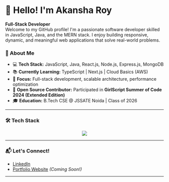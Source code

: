 # 👋 Hello! I'm Akansha Roy

**Full-Stack Developer**  
Welcome to my GitHub profile! I'm a passionate software developer skilled in JavaScript, Java, and the MERN stack. I enjoy building responsive, dynamic, and meaningful web applications that solve real-world problems.

### 🚀 About Me
- 💻 **Tech Stack:** JavaScript, Java, React.js, Node.js, Express.js, MongoDB
- 📚 **Currently Learning:** TypeScript | Next.js | Cloud Basics (AWS)
- 🎯 **Focus:** Full-stack development, scalable architecture, performance optimization
- 🤝 **Open Source Contributor:** Participated in **GirlScript Summer of Code 2024 (Extended Edition)**
- 🎓 **Education:** B.Tech CSE @ JSSATE Noida | Class of 2026

---

### 🛠️ Tech Stack
<div align="center">
  <img src="https://skillicons.dev/icons?i=html,css,js,react,nodejs,express,mongodb,java,git,github,postman,socket" />
</div>

---

### 📬 Let's Connect!
- [LinkedIn](https://www.linkedin.com/in/akansha-roy-1a820625a/)
- [Portfolio Website](#) *(Coming Soon!)*

---

